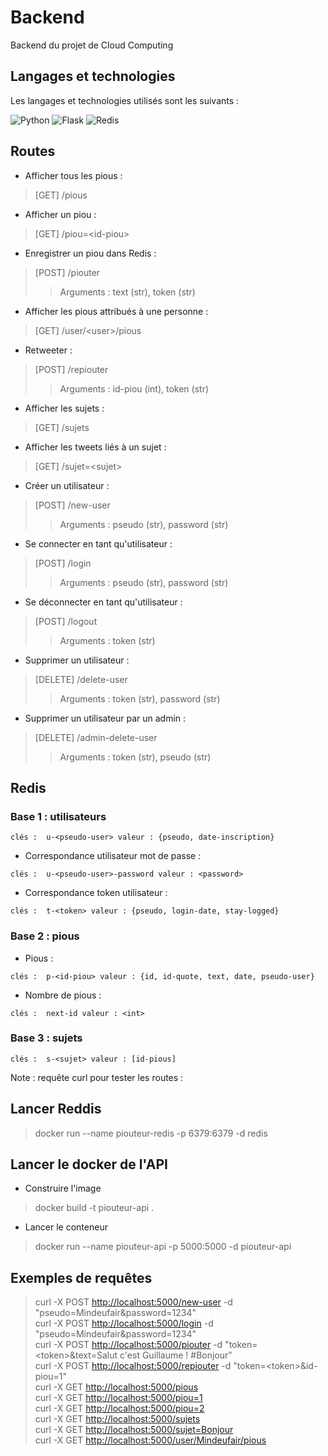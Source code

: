 # Backend

Backend du projet de Cloud Computing

## Langages et technologies

Les langages et technologies utilisés sont les suivants :

![Python](https://img.shields.io/badge/Python-3776AB?style=for-the-badge&logo=python&logoColor=white)
![Flask](https://img.shields.io/badge/Flask-000000?style=for-the-badge&logo=flask&logoColor=white)
![Redis](https://img.shields.io/badge/redis-%23DD0031.svg?&style=for-the-badge&logo=redis&logoColor=white)

## Routes

* Afficher tous les pious :

> [GET] /pious

* Afficher un piou :

> [GET] /piou=\<id-piou>

* Enregistrer un piou dans Redis :

> [POST] /piouter
>> Arguments : text (str), token (str)

* Afficher les pious attribués à une personne :

> [GET] /user/\<user>/pious

* Retweeter :

> [POST] /repiouter
>> Arguments : id-piou (int), token (str)

* Afficher les sujets :

> [GET] /sujets

* Afficher les tweets liés à un sujet :

> [GET] /sujet=\<sujet>

* Créer un utilisateur :

> [POST] /new-user
>> Arguments : pseudo (str), password (str)

* Se connecter en tant qu'utilisateur :

> [POST] /login
>> Arguments : pseudo (str), password (str)

* Se déconnecter en tant qu'utilisateur :

> [POST] /logout
>> Arguments : token (str)

* Supprimer un utilisateur :

> [DELETE] /delete-user
>> Arguments : token (str), password (str)

* Supprimer un utilisateur par un admin :

> [DELETE] /admin-delete-user
>> Arguments : token (str), pseudo (str)

## Redis

### Base 1 : utilisateurs

```none
clés :  u-<pseudo-user> valeur : {pseudo, date-inscription}
```

* Correspondance utilisateur mot de passe :

```none
clés :  u-<pseudo-user>-password valeur : <password>
```

* Correspondance token utilisateur :

```none
clés :  t-<token> valeur : {pseudo, login-date, stay-logged}
```

### Base 2 : pious

* Pious :

```none
clés :  p-<id-piou> valeur : {id, id-quote, text, date, pseudo-user}
```

* Nombre de pious :

```none
clés :  next-id valeur : <int>
```

### Base 3 : sujets

```none
clés :  s-<sujet> valeur : [id-pious]
```

Note : requête curl pour tester les routes :

## Lancer Reddis

> docker run --name piouteur-redis -p 6379:6379 -d redis

## Lancer le docker de l'API

* Construire l'image

> docker build -t piouteur-api .

* Lancer le conteneur

> docker run --name piouteur-api -p 5000:5000 -d piouteur-api

## Exemples de requêtes

> curl -X POST <http://localhost:5000/new-user> -d "pseudo=Mindeufair&password=1234"  
> curl -X POST <http://localhost:5000/login> -d "pseudo=Mindeufair&password=1234"  
> curl -X POST <http://localhost:5000/piouter> -d "token=\<token>&text=Salut c'est Guillaume ! #Bonjour"  
> curl -X POST <http://localhost:5000/repiouter> -d "token=\<token>&id-piou=1"  
> curl -X GET <http://localhost:5000/pious>  
> curl -X GET <http://localhost:5000/piou=1>  
> curl -X GET <http://localhost:5000/piou=2>  
> curl -X GET <http://localhost:5000/sujets>  
> curl -X GET <http://localhost:5000/sujet=Bonjour>  
> curl -X GET <http://localhost:5000/user/Mindeufair/pious>  
